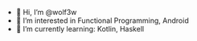 - 👋 Hi, I’m @wolf3w
- 👀 I’m interested in Functional Programming, Android
- 🌱 I’m currently learning: Kotlin, Haskell
